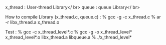 
x_thread : User-thread Library</ br>
queue    : queue Library</ br>

How to compile
Library (x_thread.c, queue.c) :
% gcc -g -c x_thread.c
% ar -r libx_thread.a x_thread.o

Test :
% gcc -c x_thread_level*.c
% gcc -g -o x_thread_level* x_thread_level*.o libx_thread.a libqueue.a
% ./x_thread_level*
